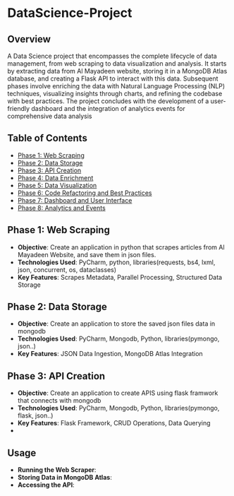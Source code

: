 # DataScience-Project

## Overview
A Data Science project that encompasses the complete lifecycle of data management, from web scraping to data visualization and analysis. It starts by extracting data from Al Mayadeen website, storing it in a MongoDB Atlas database, and creating a Flask API to interact with this data. Subsequent phases involve enriching the data with Natural Language Processing (NLP) techniques, visualizing insights through charts, and refining the codebase with best practices. The project concludes with the development of a user-friendly dashboard and the integration of analytics events for comprehensive data analysis

## Table of Contents
- [Phase 1: Web Scraping](#phase-1-web-scraping)
- [Phase 2: Data Storage](#phase-2-data-storage)
- [Phase 3: API Creation](#phase-3-api-creation)
- [Phase 4: Data Enrichment](#phase-4-data-enrichment)
- [Phase 5: Data Visualization](#phase-5-data-visualization)
- [Phase 6: Code Refactoring and Best Practices](#phase-6-code-refactoring-and-best-practices)
- [Phase 7: Dashboard and User Interface](#phase-7-dashboard-and-user-interface)
- [Phase 8: Analytics and Events](#phase-8-analytics-and-events)

## Phase 1: Web Scraping
- **Objective**: Create an application in python that scrapes articles from Al Mayadeen Website, and save them in json files.
- **Technologies Used**: PyCharm, python, libraries(requests, bs4, lxml, json, concurrent, os, dataclasses)
- **Key Features**: Scrapes Metadata, Parallel Processing, Structured Data Storage

## Phase 2: Data Storage
- **Objective**: Create an application to store the saved json files data in mongodb
- **Technologies Used**: PyCharm, Mongodb, Python, libraries(pymongo, json..)
- **Key Features**: JSON Data Ingestion, MongoDB Atlas Integration

## Phase 3: API Creation
- **Objective**: Create an application to create APIS using flask framwork that connects with mongodb
- **Technologies Used**: PyCharm, Mongodb, Python, libraries(pymongo, flask, json..)
- **Key Features**: Flask Framework, CRUD Operations, Data Querying
- 
## Usage
- **Running the Web Scraper**:
- **Storing Data in MongoDB Atlas**:
- **Accessing the API**:

